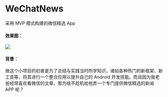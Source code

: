 # WeChatNews
采用 MVP 模式构建的微信精选 App<br>

#### 效果图：<br>
![](https://github.com/linfaimom/WeChatNews/blob/master/screenshot/screenshots.png)

#### 背景：<br>
做这个小项目的初衷是为了总结与实践当时所学知识，诸如各种热门的新框架、新工具等，将其进行一个整合应用以提升自己的 Android 开发技能。而且因为我老爸经常喜欢看微信的文章，那为啥不趁机给他弄一个专门提供微信精选的新闻 APP 呢？

#### 